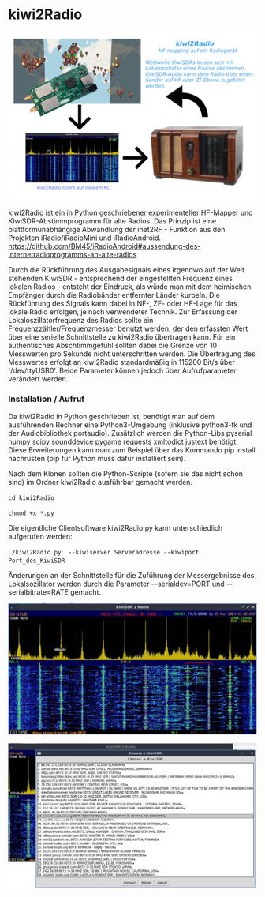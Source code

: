 # kiwi2Radio
![sysoverview](https://github.com/BM45/kiwi2Radio/blob/main/pics4www/systemoverview.jpg)

kiwi2Radio ist ein in Python geschriebener experimenteller HF-Mapper und KiwiSDR-Abstimmprogramm für alte Radios. Das Prinzip ist eine plattformunabhängige Abwandlung der inet2RF - Funktion aus den Projekten iRadio/iRadioMini und iRadioAndroid. https://github.com/BM45/iRadioAndroid#aussendung-des-internetradioprogramms-an-alte-radios

Durch die Rückführung des Ausgabesignals eines irgendwo auf der Welt stehenden KiwiSDR - entsprechend der eingestellten Frequenz eines lokalen Radios - entsteht der Eindruck, als würde man mit dem heimischen Empfänger durch die Radiobänder entfernter Länder kurbeln. Die Rückführung des Signals kann dabei in NF-, ZF- oder HF-Lage für das lokale Radio erfolgen, je nach verwendeter Technik. Zur Erfassung der Lokaloszillatorfrequenz des Radios sollte ein Frequenzzähler/Frequenzmesser benutzt werden, der den erfassten Wert über eine serielle Schnittstelle zu kiwi2Radio übertragen kann. Für ein authentisches Abschtimmgefühl sollten dabei die Grenze von 10 Messwerten pro Sekunde nicht unterschritten werden. Die Übertragung des Messwertes erfolgt an kiwi2Radio standardmäßig in 115200 Bit/s über '/dev/ttyUSB0'. Beide Parameter können jedoch über Aufrufparameter verändert werden.     


### Installation / Aufruf

Da kiwi2Radio in Python geschrieben ist, benötigt man auf dem ausführenden Rechner eine Python3-Umgebung (inklusive python3-tk und der Audiobibliothek portaudio).
Zusätzlich werden die Python-Libs pyserial numpy scipy sounddevice pygame requests xmltodict justext benötigt. Diese Erweiterungen kann man zum Beispiel über das Kommando pip install nachrüsten (pip für Python muss dafür installiert sein).

Nach dem Klonen sollten die Python-Scripte (sofern sie das nicht schon sind) im Ordner kiwi2Radio ausführbar gemacht werden.

`cd kiwi2Radio` 

`chmod +x *.py`


Die eigentliche Clientsoftware kiwi2Radio.py kann unterschiedlich aufgerufen werden:

`./kiwi2Radio.py  --kiwiserver Serveradresse --kiwiport Port_des_KiwiSDR`

Änderungen an der Schnittstelle für die Zuführung der Messergebnisse des Lokalsozillator werden durch die Parameter --serialdev=PORT und --serialbitrate=RATE gemacht.





![clientview](https://github.com/BM45/kiwi2Radio/blob/main/pics4www/clientview.jpg)


![clientdbview](https://github.com/BM45/kiwi2Radio/blob/main/pics4www/clientdbview.jpg)


